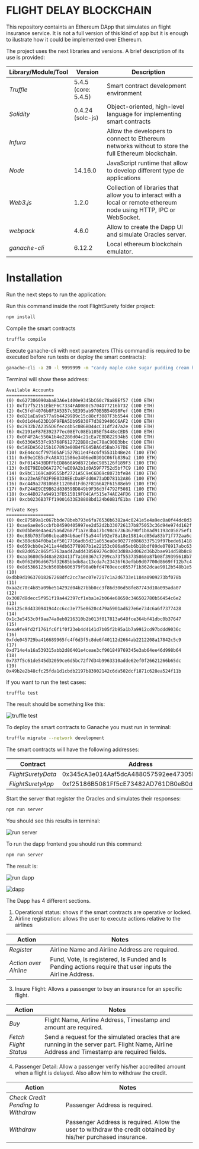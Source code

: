 # FLIGHT DELAY BLOCKCHAIN


This repository containts an Ethereum DApp that simulates an flight insurance service. It is not a full version of this kind of app but it is enough to ilustrate how it could be implemented over Ethereum.

The project uses the next libraries and versions. A brief description of its use is provided:

| Library/Module/Tool | Version | Description
|---|---|---|
| *Truffle* | 5.4.5 (core: 5.4.5) | Smart contract development environment
| *Solidity* | 0.4.24 (solc-js) | Object-oriented, high-level language for implementing smart contracts
| *Infura* | | Allow the developers to connect to Ethereum networks without to store the full Ethereum blockchain.
| *Node* | 14.16.0 | JavaScript runtime that allow to develop different type de applications
| *Web3.js* | 1.2.0 | Collection of libraries that allow you to interact with a local or remote ethereum node using HTTP, IPC or WebSocket.
| *webpack* | 4.6.0 | Allow to create the Dapp UI and simulate Oracles server.
| *ganache-cli* | 6.12.2 | Local ethereum blockchain emulator.

# Installation
Run the next steps to run the application:

Run this command inside the root FlightSurety folder project:
```bash
npm install
```

Compile the smart contracts
```bash
truffle compile
```

Execute ganache-cli with next parameters (This command is required to be executed before run tests or deploy the smart contracts):
```bash
ganache-cli -a 20 -l 9999999 -m "candy maple cake sugar pudding cream honey rich smooth crumble sweet treat"
```

Terminal will show these address:
```text
Available Accounts
==================
(0) 0x627306090abaB3A6e1400e9345bC60c78a8BEf57 (100 ETH)
(1) 0xf17f52151EbEF6C7334FAD080c5704D77216b732 (100 ETH)
(2) 0xC5fdf4076b8F3A5357c5E395ab970B5B54098Fef (100 ETH)
(3) 0x821aEa9a577a9b44299B9c15c88cf3087F3b5544 (100 ETH)
(4) 0x0d1d4e623D10F9FBA5Db95830F7d3839406C6AF2 (100 ETH)
(5) 0x2932b7A2355D6fecc4b5c0B6BD44cC31df247a2e (100 ETH)
(6) 0x2191eF87E392377ec08E7c08Eb105Ef5448eCED5 (100 ETH)
(7) 0x0F4F2Ac550A1b4e2280d04c21cEa7EBD822934b5 (100 ETH)
(8) 0x6330A553Fc93768F612722BB8c2eC78aC90B3bbc (100 ETH)
(9) 0x5AEDA56215b167893e80B4fE645BA6d5Bab767DE (100 ETH)
(10) 0xE44c4cf797505AF1527B11e4F4c6f95531b4Be24 (100 ETH)
(11) 0x69e1CB5cFcA8A311586e3406ed0301C06fb839a2 (100 ETH)
(12) 0xF014343BDFFbED8660A9d8721deC985126f189F3 (100 ETH)
(13) 0x0E79EDbD6A727CfeE09A2b1d0A59F7752d5bf7C9 (100 ETH)
(14) 0x9bC1169Ca09555bf2721A5C9eC6D69c8073bfeB4 (100 ETH)
(15) 0xa23eAEf02F9E0338EEcDa8Fdd0A73aDD781b2A86 (100 ETH)
(16) 0xc449a27B106BE1120Bd1Fd62F8166A2F61588eb9 (100 ETH)
(17) 0xF24AE9CE9B62d83059BD849b9F36d3f4792F5081 (100 ETH)
(18) 0xc44B027a94913FB515B19F04CAf515e74AE24FD6 (100 ETH)
(19) 0xcb0236B37Ff19001633E38808bd124b60B1fE1ba (100 ETH)

Private Keys
==================
(0) 0xc87509a1c067bbde78beb793e6fa76530b6382a4c0241e5e4a9ec0a0f44dc0d3
(1) 0xae6ae8e5ccbfb04590405997ee2d52d2b330726137b875053c36d94e974d162f
(2) 0x0dbbe8e4ae425a6d2687f1a7e3ba17bc98c673636790f1b8ad91193c05875ef1
(3) 0xc88b703fb08cbea894b6aeff5a544fb92e78a18e19814cd85da83b71f772aa6c
(4) 0x388c684f0ba1ef5017716adb5d21a053ea8e90277d0868337519f97bede61418
(5) 0x659cbb0e2411a44db63778987b1e22153c086a95eb6b18bdf89de078917abc63
(6) 0x82d052c865f5763aad42add438569276c00d3d88a2d062d36b2bae914d58b8c8
(7) 0xaa3680d5d48a8283413f7a108367c7299ca73f553735860a87b08f39395618b7
(8) 0x0f62d96d6675f32685bbdb8ac13cda7c23436f63efbb9d07700d8669ff12b7c4
(9) 0x8d5366123cb560bb606379f90a0bfd4769eecc0557f1b362dcae9012b548b1e5
(10) 0xdbb9d19637018267268dfc2cc7aec07e7217c1a2d6733e1184a0909273bf078b
(11) 0xaa2c70c4b85a09be514292d04b27bbb0cc3f86d306d58fe87743d10a095ada07
(12) 0x3087d8decc5f951f19a442397cf1eba1e2b064e68650c346502780b56454c6e2
(13) 0x6125c8d4330941944cc6cc3e775e8620c479a5901ad627e6e734c6a6f7377428
(14) 0x1c3e5453c0f9aa74a8eb0216310b2b013f017813a648fce364bf41dbc0b37647
(15) 0xea9fe9fd2f1761fc6f1f0f23eb4d4141d7b05f2b95a1b7a9912cd97bddd9036c
(16) 0xfde045729ba416689965fc4f6d3f5c8de6f40112d2664ab2212208a17842c5c9
(17) 0xd714e4a16a539315abb2d86401e4ceae3cf901849769345e3ab64ee46d998b64
(18) 0x737f5c61de545d32059ce6d5bc72f7d34b9963310adde62ef0f26621266b65dc
(19) 0x49b2e2b48cfc25fda1d1cbdb2197b83902142c6da502dcf1871c628ea524f11b
```

If you want to run the test cases:
```bash
truffle test
```

The result should be something like this:

![truffle test](images/truffle-test.png)

To deploy the smart contracts to Ganache you must run in terminal:
```bash
truffle migrate --network development
```

The smart contracts will have the following addresses:

| Contract | Address |
|---|---|
|  *FlightSuretyData* | 0x345cA3e014Aaf5dcA488057592ee47305D9B3e10
|  *FlightSuretyApp* | 0xf25186B5081Ff5cE73482AD761DB0eB0d25abfBF

Start the server that register the Oracles and simulates their responses:
```bash
npm run server
```
You should see this results in terminal:

![run server](images/run-server.png)

To run the dapp frontend you should run this command:
```bash
npm run server
```
The result is:

![run dapp](images/run-dapp.png)

![dapp](images/dapp.png)

The Dapp has 4 different sections.

1. Operational status: shows if the smart contracts are operative or locked.
2. Airline registration: allows the user to execute actions relative to the airlines

| Action | Notes |
|---|---|
|  *Register* | Airline Name and Airline Address are required.
|  *Action over Airline* | Fund, Vote, Is registered, Is Funded and Is Pending actions require that user inputs the Airline Address.

3. Insure Flight: Allows a passenger to buy an insurance for an specific flight.

| Action | Notes |
|---|---|
|  *Buy* | Flight Name, Airline Address, Timestamp and amount are required.
|  *Fetch Flight Status* | Send a request for the simulated oracles that are running in the server part. Flight Name, Airline Address and Timestamp are required fields.

4. Passenger Detail: Allow a passenger verify his/her accredited amount when a flight is delayed. Also allow him to withdraw the credit.

| Action | Notes |
|---|---|
|  *Check Credit Pending to Withdraw* | Passenger Address is required.
|  *Withdraw* | Passenger Address is required. Allow the user to withdraw the credit obtained by his/her purchased insurance.
